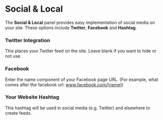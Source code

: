 # Social & Local #

The **Social & Local** panel provides easy implementation of social media on your site. These options include **Twitter**, **Facebook** and **Hashtag**.

### Twitter Integration ###

This places your Twitter feed on the site. Leave blank if you want to hide or not use.

### Facebook ###

Enter the name component of your Facebook page URL. (For example, what comes after the facebook url: www.facebook.com/[name])

### Your Website Hashtag ###

This hashtag will be used in social media (e.g. Twitter) and elsewhere to create feeds.